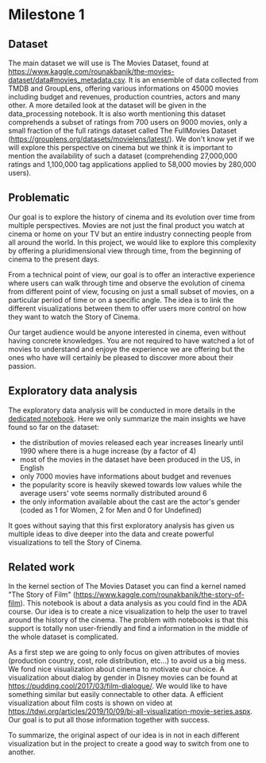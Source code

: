 # Milestone 1

## Dataset

The main dataset we will use is The Movies Dataset, found at https://www.kaggle.com/rounakbanik/the-movies-dataset/data#movies_metadata.csv. It is an ensemble of data collected from TMDB and GroupLens, offering various informations on 45000 movies including budget and revenues, production countries, actors and many other. A more detailed look at the dataset will be given in the data_processing notebook.
It is also worth mentioning this dataset comprehends a subset of ratings from 700 users on 9000 movies, only a small fraction of the full ratings dataset called The FullMovies Dataset (https://grouplens.org/datasets/movielens/latest/). We don't know yet if we will explore this perspective on cinema but we think it is important to mention the availability of such a dataset (comprehending 27,000,000 ratings and 1,100,000 tag applications applied to 58,000 movies by 280,000 users).

## Problematic

Our goal is to explore the history of cinema and its evolution over time from multiple perspectives. Movies are not just the final product you watch at cinema or home on your TV but an entire industry connecting people from all around the world. In this project, we would like to explore this complexity by offering a pluridimensional view through time, from the beginning of cinema to the present days.

From a technical point of view, our goal is to offer an interactive experience where users can walk through time and observe the evolution of cinema from different point of view, focusing on just a small subset of movies, on a particular period of time or on a specific angle. The idea is to link the different visualizations between them to offer users more control on how they want to watch the Story of Cinema.

Our target audience would be anyone interested in cinema, even without having concrete knowledges. You are not required to have watched a lot of movies to understand and enjoye the experience we are offering but the ones who have will certainly be pleased to discover more about their passion.

## Exploratory data analysis

The exploratory data analysis will be conducted in more details in the [dedicated notebook](./data_processing.ipynb). Here we only summarize the main insights we have found so far on the dataset:
* the distribution of movies released each year increases linearly until 1990 where there is a huge increase (by a factor of 4)
* most of the movies in the dataset have been produced in the US, in English
* only 7000 movies have informations about budget and revenues
* the popularity score is heavily skewed towards low values while the average users' vote seems normally distributed around 6
* the only information available about the cast are the actor's gender (coded as 1 for Women, 2 for Men and 0 for Undefined)

It goes without saying that this first exploratory analysis has given us multiple ideas to dive deeper into the data and create powerful visualizations to tell the Story of Cinema.

## Related work

In the kernel section of The Movies Dataset you can find a kernel named "The Story of Film" (https://www.kaggle.com/rounakbanik/the-story-of-film). This notebook is about a data analysis as you could find in the ADA course. Our idea is to create a nice visualization to help the user to travel around the history of the cinema. The problem with notebooks is that this support is totally non user-friendly and find a information in the middle of the whole dataset is complicated.

As a first step we are going to only focus on given attributes of movies (production country, cost, role distribution, etc...) to avoid us a big mess. We fond nice visualization about cinema to motivate our choice. A visualization about dialog by gender in Disney movies can be found at https://pudding.cool/2017/03/film-dialogue/. We would like to have something similar but easily connectable to other data. A efficient visualization about film costs is shown on video at https://tdwi.org/articles/2019/10/09/bi-all-visualization-movie-series.aspx. Our goal is to put all those information together with success.

To summarize, the original aspect of our idea is in not in each different visualization but in the project to create a good way to switch from one to another.

